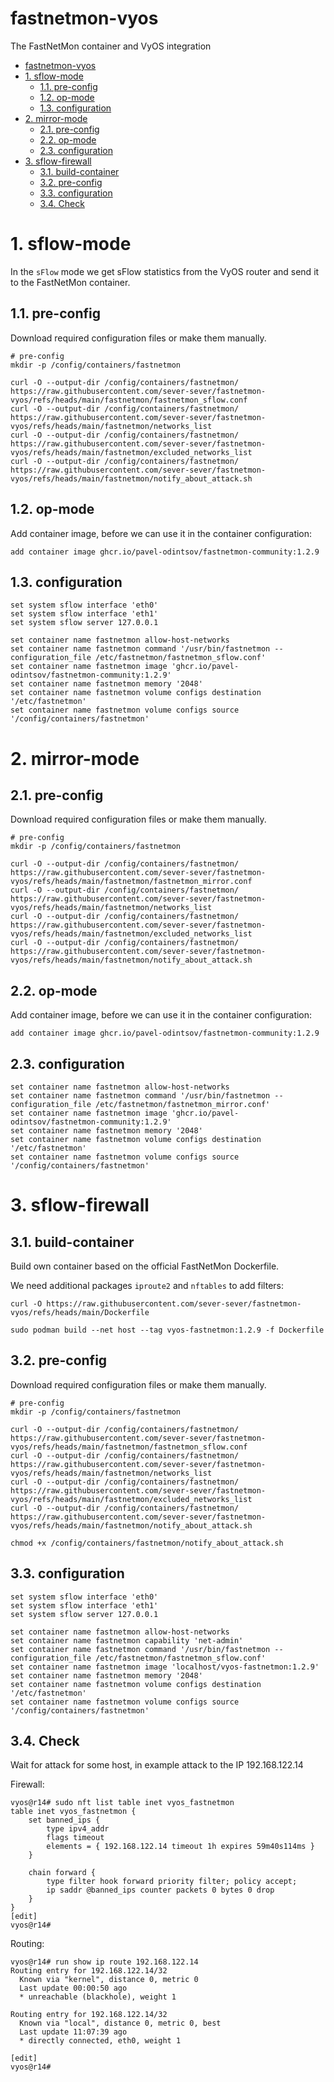# fastnetmon-vyos
The FastNetMon container and VyOS integration 
- [fastnetmon-vyos](#fastnetmon-vyos)
- [1. sflow-mode](#1-sflow-mode)
  - [1.1. pre-config](#11-pre-config)
  - [1.2. op-mode](#12-op-mode)
  - [1.3. configuration](#13-configuration)
- [2. mirror-mode](#2-mirror-mode)
  - [2.1. pre-config](#21-pre-config)
  - [2.2. op-mode](#22-op-mode)
  - [2.3. configuration](#23-configuration)
- [3. sflow-firewall](#3-sflow-firewall)
  - [3.1. build-container](#31-build-container)
  - [3.2. pre-config](#32-pre-config)
  - [3.3. configuration](#33-configuration)
  - [3.4. Check](#34-check)




# 1. sflow-mode

In the `sFlow` mode we get sFlow statistics from the VyOS router and send it to the FastNetMon container.
## 1.1. pre-config
Download required configuration files or make them manually.
```
# pre-config
mkdir -p /config/containers/fastnetmon

curl -O --output-dir /config/containers/fastnetmon/ https://raw.githubusercontent.com/sever-sever/fastnetmon-vyos/refs/heads/main/fastnetmon/fastnetmon_sflow.conf
curl -O --output-dir /config/containers/fastnetmon/ https://raw.githubusercontent.com/sever-sever/fastnetmon-vyos/refs/heads/main/fastnetmon/networks_list
curl -O --output-dir /config/containers/fastnetmon/ https://raw.githubusercontent.com/sever-sever/fastnetmon-vyos/refs/heads/main/fastnetmon/excluded_networks_list
curl -O --output-dir /config/containers/fastnetmon/ https://raw.githubusercontent.com/sever-sever/fastnetmon-vyos/refs/heads/main/fastnetmon/notify_about_attack.sh
```
## 1.2. op-mode
Add container image, before we can use it in the container configuration:
```
add container image ghcr.io/pavel-odintsov/fastnetmon-community:1.2.9
```
## 1.3. configuration
```
set system sflow interface 'eth0'
set system sflow interface 'eth1'
set system sflow server 127.0.0.1

set container name fastnetmon allow-host-networks
set container name fastnetmon command '/usr/bin/fastnetmon --configuration_file /etc/fastnetmon/fastnetmon_sflow.conf'
set container name fastnetmon image 'ghcr.io/pavel-odintsov/fastnetmon-community:1.2.9'
set container name fastnetmon memory '2048'
set container name fastnetmon volume configs destination '/etc/fastnetmon'
set container name fastnetmon volume configs source '/config/containers/fastnetmon'
```
# 2. mirror-mode
## 2.1. pre-config
Download required configuration files or make them manually.
```
# pre-config
mkdir -p /config/containers/fastnetmon

curl -O --output-dir /config/containers/fastnetmon/ https://raw.githubusercontent.com/sever-sever/fastnetmon-vyos/refs/heads/main/fastnetmon/fastnetmon_mirror.conf
curl -O --output-dir /config/containers/fastnetmon/ https://raw.githubusercontent.com/sever-sever/fastnetmon-vyos/refs/heads/main/fastnetmon/networks_list
curl -O --output-dir /config/containers/fastnetmon/ https://raw.githubusercontent.com/sever-sever/fastnetmon-vyos/refs/heads/main/fastnetmon/excluded_networks_list
curl -O --output-dir /config/containers/fastnetmon/ https://raw.githubusercontent.com/sever-sever/fastnetmon-vyos/refs/heads/main/fastnetmon/notify_about_attack.sh
```
## 2.2. op-mode
Add container image, before we can use it in the container configuration:
```
add container image ghcr.io/pavel-odintsov/fastnetmon-community:1.2.9
```
## 2.3. configuration
```
set container name fastnetmon allow-host-networks
set container name fastnetmon command '/usr/bin/fastnetmon --configuration_file /etc/fastnetmon/fastnetmon_mirror.conf'
set container name fastnetmon image 'ghcr.io/pavel-odintsov/fastnetmon-community:1.2.9'
set container name fastnetmon memory '2048'
set container name fastnetmon volume configs destination '/etc/fastnetmon'
set container name fastnetmon volume configs source '/config/containers/fastnetmon'
```
# 3. sflow-firewall
## 3.1. build-container
Build own container based on the official FastNetMon Dockerfile.

We need additional packages `iproute2` and `nftables` to add filters:
```
curl -O https://raw.githubusercontent.com/sever-sever/fastnetmon-vyos/refs/heads/main/Dockerfile

sudo podman build --net host --tag vyos-fastnetmon:1.2.9 -f Dockerfile
```
## 3.2. pre-config
Download required configuration files or make them manually.
```
# pre-config
mkdir -p /config/containers/fastnetmon

curl -O --output-dir /config/containers/fastnetmon/ https://raw.githubusercontent.com/sever-sever/fastnetmon-vyos/refs/heads/main/fastnetmon/fastnetmon_sflow.conf
curl -O --output-dir /config/containers/fastnetmon/ https://raw.githubusercontent.com/sever-sever/fastnetmon-vyos/refs/heads/main/fastnetmon/networks_list
curl -O --output-dir /config/containers/fastnetmon/ https://raw.githubusercontent.com/sever-sever/fastnetmon-vyos/refs/heads/main/fastnetmon/excluded_networks_list
curl -O --output-dir /config/containers/fastnetmon/ https://raw.githubusercontent.com/sever-sever/fastnetmon-vyos/refs/heads/main/fastnetmon/notify_about_attack.sh

chmod +x /config/containers/fastnetmon/notify_about_attack.sh
```
## 3.3. configuration
```
set system sflow interface 'eth0'
set system sflow interface 'eth1'
set system sflow server 127.0.0.1

set container name fastnetmon allow-host-networks
set container name fastnetmon capability 'net-admin'
set container name fastnetmon command '/usr/bin/fastnetmon --configuration_file /etc/fastnetmon/fastnetmon_sflow.conf'
set container name fastnetmon image 'localhost/vyos-fastnetmon:1.2.9'
set container name fastnetmon memory '2048'
set container name fastnetmon volume configs destination '/etc/fastnetmon'
set container name fastnetmon volume configs source '/config/containers/fastnetmon'
```
## 3.4. Check
Wait for attack for some host, in example attack to the IP 192.168.122.14

Firewall:
```
vyos@r14# sudo nft list table inet vyos_fastnetmon
table inet vyos_fastnetmon {
	set banned_ips {
		type ipv4_addr
		flags timeout
		elements = { 192.168.122.14 timeout 1h expires 59m40s114ms }
	}

	chain forward {
		type filter hook forward priority filter; policy accept;
		ip saddr @banned_ips counter packets 0 bytes 0 drop
	}
}
[edit]
vyos@r14#

```
Routing:
```
vyos@r14# run show ip route 192.168.122.14
Routing entry for 192.168.122.14/32
  Known via "kernel", distance 0, metric 0
  Last update 00:00:50 ago
  * unreachable (blackhole), weight 1

Routing entry for 192.168.122.14/32
  Known via "local", distance 0, metric 0, best
  Last update 11:07:39 ago
  * directly connected, eth0, weight 1

[edit]
vyos@r14#
```
